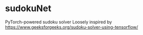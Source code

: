 # sudokuNet
 PyTorch-powered sudoku solver
Loosely inspired by https://www.geeksforgeeks.org/sudoku-solver-using-tensorflow/